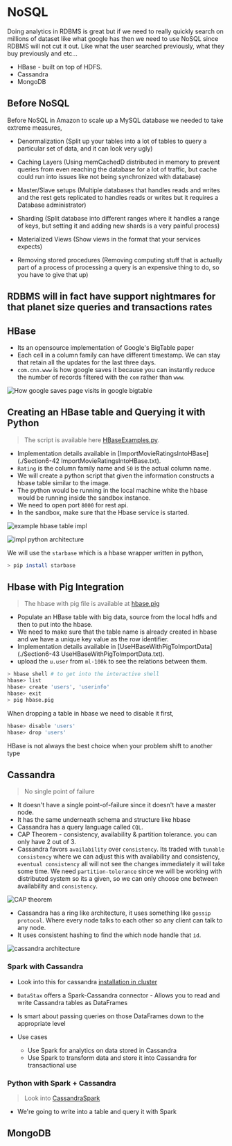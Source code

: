 # NoSQL

Doing analytics in RDBMS is great but if we need to really quickly search on millions of dataset like what google has then we need to use NoSQL since RDBMS will not cut it out. Like what the user searched previously, what they buy previously and etc...

- HBase - built on top of HDFS.
- Cassandra
- MongoDB

## Before NoSQL

Before NoSQL in Amazon to scale up a MySQL database we needed to take extreme measures,

- Denormalization (Split up your tables into a lot of tables to query a particular set of data, and it can look very ugly)

- Caching Layers (Using memCachedD distributed in memory to prevent queries from even reaching the database for a lot of traffic, but cache could run into issues like not being synchronized with database)

- Master/Slave setups (Multiple databases that handles reads and writes and the rest gets replicated to handles reads or writes but it requires a Database administrator)

- Sharding (Split database into different ranges where it handles a range of keys, but setting it and adding new shards is a very painful process)

- Materialized Views (Show views in the format that your services expects)

- Removing stored procedures (Removing computing stuff that is actually part of a process of processing a query is an expensive thing to do, so you have to give that up)

## RDBMS will in fact have support nightmares for that planet size queries and transactions rates

## HBase

- Its an opensource implementation of Google's BigTable paper
- Each cell in a column family can have different timestamp. We can stay that retain all the updates for the last three days.
- `com.cnn.www` is how google saves it because you can instantly reduce the number of records filtered with the `com` rather than `www`.

![How google saves page visits in google bigtable](./docs/01.png)

## Creating an HBase table and Querying it with Python

> The script is available here [HBaseExamples.py](./HBaseExamples.py).

- Implementation details available in [ImportMovieRatingsIntoHBase](./Section6-42 ImportMovieRatingsIntoHBase.txt).
- `Rating` is the column family name and `50` is the actual column name.
- We will create a python script that given the information constructs a hbase table similar to the image.
- The python would be running in the local machine white the hbase would be running inside the sandbox instance. 
- We need to open port `8000` for rest api.
- In the sandbox, make sure that the Hbase service is started.

![example hbase table impl](./docs/02.png)

![impl python architecture](./docs/03.png)

We will use the `starbase` which is a hbase wrapper written in python,

```sh
> pip install starbase
```

## Hbase with Pig Integration

> The hbase with pig file is available at [hbase.pig](./hbase.pig)

- Populate an HBase table with big data, source from the local hdfs and then to put into the hbase.
- We need to make sure that the table name is already created in hbase and we have a unique key value as the row identifier.
- Implementation details available in [UseHBaseWithPigToImportData](./Section6-43 UseHBaseWithPigToImportData.txt).
- upload the `u.user` from `ml-100k` to see the relations between them.

```sh
> hbase shell # to get into the interactive shell
hbase> list
hbase> create 'users', 'userinfo'
hbase> exit
> pig hbase.pig
```

When dropping a table in hbase we need to disable it first,

```sh
hbase> disable 'users'
hbase> drop 'users'
```

HBase is not always the best choice when your problem shift to another type

## Cassandra

> No single point of failure

- It doesn't have a single point-of-failure since it doesn't have a master node.
- It has the same underneath schema and structure like hbase
- Cassandra has a query language called `CQL`.
- CAP Theorem - consistency, availability & partition tolerance. you can only have 2 out of 3.
- Cassandra favors `availability` over `consistency`. Its traded with `tunable consistency` where we can adjust this with availability and consistency, `eventual consistency` all will not see the changes immediately it will take some time. We need `partition-tolerance` since we will be working with distributed system so its a given, so we can only choose one between availability and `consistency`.

![CAP theorem](./docs/04.png)

- Cassandra has a ring like architecture, it uses something like `gossip protocol`. Where every node talks to each other so any client can talk to any node.
- It uses consistent hashing to find the which node handle that `id`.

![cassandra architecture](./docs/05.png)

### Spark with Cassandra

- Look into this for cassandra [installation in cluster](./Section6-45%20InstallingCassandra.txt)
- `DataStax` offers a Spark-Cassandra connector - Allows you to read and write Cassandra tables as DataFrames
- Is smart about passing queries on those DataFrames down to the appropriate level

- Use cases
	- Use Spark for analytics on data stored in Cassandra
	- Use Spark to transform data and store it into Cassandra for transactional use

### Python with Spark + Cassandra

> Look into [CassandraSpark](./CassandraSpark.py)

- We're going to write into a table and query it with Spark
## MongoDB
